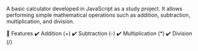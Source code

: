 A basic calculator developed in JavaScript as a study project. It allows performing simple mathematical operations such as addition, subtraction, multiplication, and division.

📌 Features
✔️ Addition (+)
✔️ Subtraction (-)
✔️ Multiplication (\*)
✔️ Division (/)
